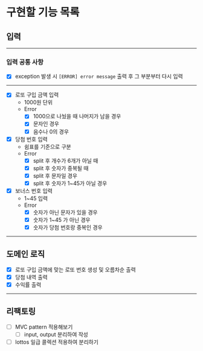 # 구현할 기능 목록

## 입력

---

### 입력 공통 사항
- [x] exception 발생 시 `[ERROR] error message` 출력 후 그 부분부터 다시 입력 
---
- [x] 로또 구입 금액 입력
  - 1000원 단위
  - Error
    - [x] 1000으로 나눴을 때 나머지가 남을 경우
    - [x] 문자인 경우 
    - [x] 음수나 0의 경우

-[x] 당첨 번호 입력
  - 쉼표를 기준으로 구분
  - Error
    - [x] split 후 개수가 6개가 아닐 때
    - [x] split 후 숫자가 중복될 때
    - [x] split 후 문자일 경우
    - [x] split 후 숫자가 1~45가 아닐 경우
  
- [x] 보너스 번호 입력
  - 1~45 입력
  - Error
    - [x] 숫자가 아닌 문자가 있을 경우
    - [x] 숫자가 1~45 가 아닌 경우
    - [x] 숫자가 당첨 번호랑 중복인 경우

---
## 도메인 로직
- [x] 로또 구입 금액에 맞는 로또 번호 생성 및 오름차순 출력
- [x] 당첨 내역 출력
- [x] 수익률 출력
---

## 리팩토링
- [ ] MVC pattern 적용해보기
  - [ ] input, output 분리하여 작성
- [ ] lottos 일급 콜렉션 적용하여 분리하기